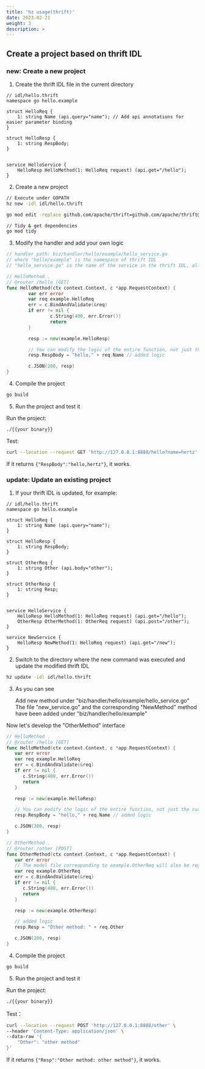 ```yaml
---
title: 'hz usage(thrift)'
date: 2023-02-21
weight: 3
description: >
---
```

## Create a project based on thrift IDL

### new: Create a new project

1. Create the thrift IDL file in the current directory

```thrift
// idl/hello.thrift
namespace go hello.example

struct HelloReq {
    1: string Name (api.query="name"); // Add api annotations for easier parameter binding
}

struct HelloResp {
    1: string RespBody;
}


service HelloService {
    HelloResp HelloMethod(1: HelloReq request) (api.get="/hello");
}
```

2. Create a new project

```bash
// Execute under GOPATH
hz new -idl idl/hello.thrift

go mod edit -replace github.com/apache/thrift=github.com/apache/thrift@v0.13.0

// Tidy & get dependencies
go mod tidy
```

3. Modify the handler and add your own logic

```go
// handler path: biz/handler/hello/example/hello_service.go
// where "hello/example" is the namespace of thrift IDL
// "hello_service.go" is the name of the service in the thrift IDL, all methods defined by the service will be generated in this file

// HelloMethod .
// @router /hello [GET]
func HelloMethod(ctx context.Context, c *app.RequestContext) {
        var err error
        var req example.HelloReq
        err = c.BindAndValidate(&req)
        if err != nil {
                c.String(400, err.Error())
                return
        }

        resp := new(example.HelloResp)

        // You can modify the logic of the entire function, not just the current template
        resp.RespBody = "hello," + req.Name // added logic

        c.JSON(200, resp)
}
```

4. Compile the project

```bash
go build
```

5. Run the project and test it

Run the project:

```bash
./{{your binary}}
```

Test:

```bash
curl --location --request GET 'http://127.0.0.1:8888/hello?name=hertz'
```

If it returns `{"RespBody":"hello,hertz"}`, it works.

### update: Update an existing project

1. If your thrift IDL is updated, for example:

```thrift
// idl/hello.thrift
namespace go hello.example

struct HelloReq {
    1: string Name (api.query="name");
}

struct HelloResp {
    1: string RespBody;
}

struct OtherReq {
    1: string Other (api.body="other");
}

struct OtherResp {
    1: string Resp;
}


service HelloService {
    HelloResp HelloMethod(1: HelloReq request) (api.get="/hello");
    OtherResp OtherMethod(1: OtherReq request) (api.post="/other");
}

service NewService {
    HelloResp NewMethod(1: HelloReq request) (api.get="/new");
}
```

2. Switch to the directory where the new command was executed and update the modified thrift IDL

```bash
hz update -idl idl/hello.thrift
```

3. As you can see

   Add new method under "biz/handler/hello/example/hello_service.go"<br>
   The file "new_service.go" and the corresponding "NewMethod" method have been added under "biz/handler/hello/example"

Now let's develop the "OtherMethod" interface

```go
// HelloMethod .
// @router /hello [GET]
func HelloMethod(ctx context.Context, c *app.RequestContext) {
   var err error
   var req example.HelloReq
   err = c.BindAndValidate(&req)
   if err != nil {
      c.String(400, err.Error())
      return
   }

   resp := new(example.HelloResp)

   // You can modify the logic of the entire function, not just the current template
   resp.RespBody = "hello," + req.Name // added logic

   c.JSON(200, resp)
}

// OtherMethod .
// @router /other [POST]
func OtherMethod(ctx context.Context, c *app.RequestContext) {
   var err error
   // The model file corresponding to example.OtherReq will also be regenerated
   var req example.OtherReq
   err = c.BindAndValidate(&req)
   if err != nil {
      c.String(400, err.Error())
      return
   }

   resp := new(example.OtherResp)

   // added logic
   resp.Resp = "Other method: " + req.Other

   c.JSON(200, resp)
}
```

4. Compile the project

```bash
go build
```

5. Run the project and test it

Run the project:

```bash
./{{your binary}}
```

Test：

```bash
curl --location --request POST 'http://127.0.0.1:8888/other' \
--header 'Content-Type: application/json' \
--data-raw '{
    "Other": "other method"
}'
```

If it returns `{"Resp":"Other method: other method"}`, it works.
